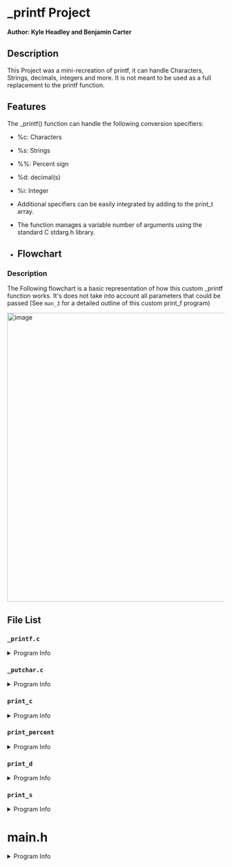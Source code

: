 
# _printf Project

**Author: Kyle Headley and Benjamin Carter**




## Description
This Project was a mini-recreation of printf, it can handle Characters, Strings, decimals, integers and more. It is not meant to be used as a full replacement to the printf function. 




## Features

The _printf() function can handle the following conversion specifiers:
* %c: Characters
* %s: Strings
* %%: Percent sign
* %d: decimal(s)
* %i: Integer
* Additional specifiers can be easily integrated by adding to the print_t array.
* The function manages a variable number of arguments using the standard C stdarg.h library.

* ## Flowchart

### Description
The Following flowchart is a basic representation of how this custom _printf function works. It's does not take into account all parameters that could be passed (See `man_3` for a detailed outline of this custom print_f program)


<img width="668" alt="image" src="https://github.com/Y-T-O-1/holbertonschool-printf/assets/38075349/a933535b-6492-47a5-98eb-bb7419f8e439">



## File List

### `_printf.c`
<details>
<summary>Program Info</summary>

## Program Description
This program features a custom implementation of the C standard library function `printf()`. This function, `_printf()`, is designed to replicate the basic functionalities of the standard `printf()` function, allowing users to output formatted data to the standard output.

### Function Descriptions

#### `int (*check_format(const char *format))(va_list)`
This function pointer is used to select the correct printing function based on the format specifier provided.

* `format:` The string containing potential format specifiers following a `%`.
* Return: A pointer to the function that corresponds to the format specifier, or NULL if the specifier is invalid.

#### `int _printf(const char *format, ...)`
This is the main function that mimics the standard printf() behavior.

* `format:` The format string that contains the text to be written to stdout. It can optionally contain embedded format specifiers that are replaced by the values specified in subsequent additional arguments.
* Return: The number of characters printed (excluding the null byte used to end output to strings).

### Usage
To use the `_printf()` function in your code, include the header file `main.h` and call `_printf()` with the desired format string and arguments, just as you would with the standard `printf()` function.
```c
#include "main.h"

int main(void) {
    _printf("Character: %c\n", 'A');
    _printf("String: %s\n", "Hello, World!");
    _printf("Percent: %%\n");
    return 0;
}
```

</details>

### `_putchar.c`

<details>
<summary>Program Info</summary>

## Program Description

This simple module contains the `_putchar()` function, which is a custom implementation that writes a single character to standard output `(stdout).`

## Function Descriptions

#### `int _putchar(char c)`
This function takes a character as an argument and writes it to standard output.

* `@c:` The character to be written to `stdout.`
* Return: On success, returns 1. On error, returns -1 and the appropriate error is set to indicate the cause of the error.

### Usage 
To use the `_putchar()` function in your code, include the header file `main.h` and call `_putchar()` with the desired character to be printed.
```c
#include "header_file.h" // Replace with the actual header file name if applicable

int main(void) {
    _putchar('H');
    _putchar('e');
    _putchar('l');
    _putchar('l');
    _putchar('o');
    _putchar('\n');
    return 0;
}
```
</details>

### `print_c`

<details>
<summary>Program Info</summary>

## Program Description

This program is responsible for handling character conversion (%c) in our custom `_printf()` function implementation. It's designed to print a single character passed to the `_printf()` function when it encounters the `%c` format specifier.

## Function Description

#### `int print_c(va_list c)`
A function that prints a single character.
* `@c:` A va_list argument that points to the character to be printed.
* Returns: Always 1 upon successful printing.

### Usage 

To use `print_c` within the `_printf()` function, include `main.h` and simply pass a character to `_printf()` with the `%c` format specifier. The `print_c` function will be called internally to print the character.

```c
#include "main.h"

int main(void)
{
    _printf("Character: %c\n", 'A');
    return 0;
}

```

</details>

### `print_percent`

<details>
<summary>Program Info</summary>

## Program Description

This part of the repository contains the `print_percent` function, a component of the custom `_printf()` function, which handles the printing of the percent symbol (%%) in a formatted string.

## Function Description 

#### `int print_percent(va_list percent)`
* `percent:` This parameter is not used since the percent symbol does not require an argument. It is there to maintain the function prototype compatibility with `va_list.`
* Returns: Always 1 to indicate one character (%) printed.

### Usage

The `print_percent` function is implicitly called by the `_printf()` function whenever the format specifier `%%` is encountered. It is not designed to be called directly in user code but is instead a utility function for `_printf()`'s internal operation.

```c
_printf("Display 100%% completed\n");
```

</details>

### `print_d`

<details>
<summary>Program Info</summary>

## Program Description

The `print_d` function is a custom implementation designed to extend the functionality of the `_printf()` function, allowing it to handle integer format specifiers. This function is tailored to convert an integer argument into its ASCII representation and output it to the standard output.

## Function Description

#### `int print_d(va_list arg)`
* `arg`: A `va_list` argument that represents a variadic argument list passed to the `_printf()` function. `print_d` specifically processes integer arguments.
* Returns: The total count of characters that have been printed to the standard output.

### Usage

`print_d` is internally invoked by the `_printf()` function when an integer format specifier (`%d` or `%i`) is detected within the format string. It is not meant to be called directly by the user, but is integrated into the `_printf()` to process and print integer values.

```c
_printf("The value is: %d\n", 42);
```

In this usage example, `_printf` will parse the format string, recognize the `%d` specifier, and internally call `print_d` to print `The value is: 42` to the standard output.

</details>

### `print_s`

<details>
<summary>Program Info</summary>

## Program Description

The `print_s` function is a custom utility designed to be used within the `_printf()` function to print a string. When `_printf()` encounters a `%s` format specifier, `print_s` is called to handle the conversion and output of the string to the standard output.

## Function Description

#### `int print_s(va_list s)`
* `s`: A `va_list` argument that represents a variadic argument list passed to `_printf()`. `print_s` specifically processes string arguments.
* Returns: The total count of characters that have been printed to the standard output.

### Usage

`print_s` is called internally by the `_printf()` function when the `%s` format specifier is included in the format string. The function processes the argument as a string and prints it. It is not intended for direct usage in user code.

```c
_printf("Hello, %s\n", "World");
```

In the example provided, `_printf` will process the format string, detect the `%s` specifier, and internally call `print_s` to output the string "Hello, World" to the standard output.

</details>


# main.h
<details>
<summary>Program Info</summary>

This header file defines the interface for a custom `_printf` function, which is designed to mimic the standard `printf` function from the C standard library. It includes prototypes for the `_printf` function and various helper functions that handle specific format specifiers, as well as the definition for the `print_t` structure used for associating format specifiers with their corresponding print functions.

## Struct `print`

<details>
<summary>Struct Info</summary>

### Struct Description

The `print` struct, also referred to as `print_t`, serves as a map to associate a format specifier (such as `%s`, `%c`, or `%d`) with a function designed to handle printing that type. It is used by the `_printf` function to find and call the appropriate function when a format specifier is encountered in a format string.

### Struct Definition

```c
typedef struct print
{
    char *t;               /* Type to print */
    int (*f)(va_list);     /* Function to print */
} print_t;
```

* `t`: A string that represents a format specifier.
* `f`: A function pointer to the handler function for the corresponding format specifier.

</details>

## Function Prototypes

<details>
<summary>Function Info</summary>

### Function Descriptions

#### `int _printf(const char *format, ...)`
* A custom implementation of the standard `printf` function.
* `format`: A string that contains characters and format specifiers to be printed or converted.
* Returns: The total number of characters printed.

#### `int _putchar(char c)`
* Writes a single character to stdout.
* `c`: The character to print.
* Returns: `1` on success, `-1` on error.

#### `int print_s(va_list s)`
* Prints a string.
* `s`: A `va_list` argument pointing to the string to print.
* Returns: The number of characters printed.

#### `int print_c(va_list c)`
* Prints a character.
* `c`: A `va_list` argument pointing to the character to print.
* Returns: `1` since it prints one character.

#### `int print_d(va_list arg)`
* Prints an integer in decimal format.
* `arg`: A `va_list` argument pointing to the integer to print.
* Returns: The number of digits printed.

#### `int print_percent(va_list percent)`
* Prints a percent sign.
* `percent`: Unused but included for compatibility with the function prototype.
* Returns: `1` as it prints one character.

</details>

## Usage

This header file should be included in C files where the custom `_printf` function and its related helper functions are used. Include it using the preprocessor directive `#include "main.h"` at the beginning of your C files.

### Example

```c
#include "main.h"

int main(void) {
    _printf("String: %s, Character: %c, Percent: %%\n", "Hello", 'A');
    return 0;
}
```

In the above example, the `_printf` function will print a formatted string to the standard output, using the provided arguments and corresponding format specifiers defined in `main.h`.
```

</details>

